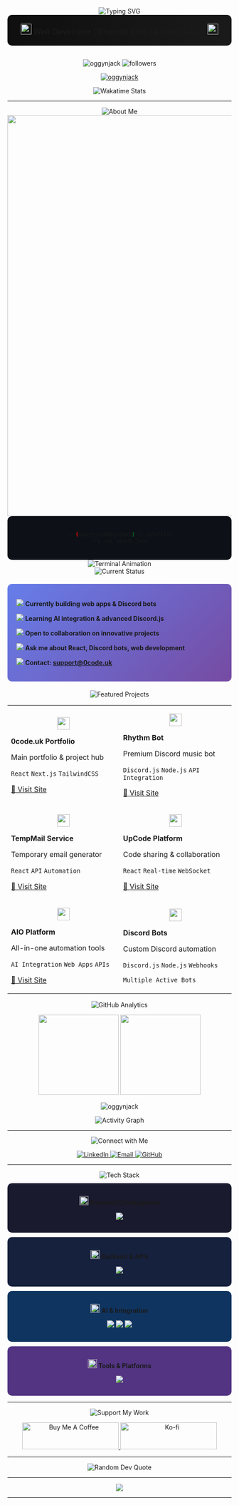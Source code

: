 <!-- Profile Visit Tracker - Logs to Discord -->
<img src="https://oggynjack.onrender.com/pixel.gif" style="display:none;" alt="" width="1" height="1" />

<div align="center">
  <img src="https://readme-typing-svg.demolab.com?font=Protest+Strike&weight=700&size=36&duration=2500&pause=1000&color=00D9FF&center=true&vCenter=true&random=false&width=700&lines=oggynjack+%7C+Web+Developer;Discord+Bot+Developer;AI+%26+Automation+Enthusiast;Building+Digital+Experiences" alt="Typing SVG" />
</div>

<div align="center" style="background: linear-gradient(90deg, #0f0f0f 0%, #1a1a1a 100%); padding: 20px; border-radius: 10px;">
  <img src="https://img.icons8.com/fluency/48/code.png" width="24" height="24"/> 
  <strong style="font-family: 'Protest Strike', sans-serif; font-size: 18px;">Web Developer | Discord Bots | AI Integration</strong>
  <img src="https://img.icons8.com/fluency/48/bot.png" width="24" height="24"/>
</div>

<br>

<p align="center">
  <img src="https://komarev.com/ghpvc/?username=oggynjack&label=Profile%20views&color=0e75b6&style=for-the-badge" alt="oggynjack" />
  <img src="https://img.shields.io/github/followers/oggynjack?label=Followers&style=for-the-badge&color=blue" alt="followers" />
</p>

<p align="center">
  <a href="https://github.com/ryo-ma/github-profile-trophy">
    <img src="https://github-profile-trophy.vercel.app/?username=oggynjack&theme=discord&no-frame=true&no-bg=true&margin-w=4&row=2&column=4" alt="oggynjack" />
  </a>
</p>

<p align="center">
  <img src="https://github-readme-stats.vercel.app/api/wakatime?username=oggynjack&theme=tokyonight&hide_border=true&bg_color=0D1117&layout=compact" alt="Wakatime Stats" />
</p>

---

<div align="center">
  <img src="https://readme-typing-svg.demolab.com?font=Protest+Strike&weight=700&size=28&duration=1000&pause=5000&color=FFD700&center=true&vCenter=true&width=250&lines=About+Me" alt="About Me" />
</div>

<img src="https://user-images.githubusercontent.com/74038190/212284100-561aa473-3905-4a80-b561-0d28506553ee.gif" width="900">

<div align="center" style="background: #0d1117; padding: 20px; border-radius: 10px;">

```bash
┌──(oggynjack㉿github)-[~/profile]
└─$ cat about.json
```

</div>

<div align="center">

<img src="https://readme-typing-svg.demolab.com?font=JetBrains+Mono&weight=500&size=18&duration=3000&pause=1000&color=00FF41&multiline=true&repeat=false&width=800&height=400&lines=%7B;++%22developer%22%3A+%22oggynjack%22%2C;++%22focus%22%3A+%5B;++++%22Web+Development%22%2C;++++%22Discord+Bot+Development%22%2C;++++%22AI+Integration%22;++%5D%2C;++%22specialties%22%3A+%5B;++++%22React%22%2C;++++%22Next.js%22%2C;++++%22Discord.js%22%2C;++++%22API+Development%22;++%5D%2C;++%22tools%22%3A+%5B%22Git%22%2C+%22VS+Code%22%2C+%22Postman%22%5D;%7D" alt="Terminal Animation" />

</div>

<div align="center">
  <img src="https://readme-typing-svg.demolab.com?font=Protest+Strike&weight=700&size=28&duration=1000&pause=5000&color=FF6B6B&center=true&vCenter=true&width=300&lines=Current+Status" alt="Current Status" />
</div>

<div style="background: linear-gradient(135deg, #667eea 0%, #764ba2 100%); padding: 20px; border-radius: 10px; margin: 20px 0;">

<img src="https://img.icons8.com/fluency/20/laptop-coding.png"/> **Currently building web apps & Discord bots**

<img src="https://img.icons8.com/fluency/20/book.png"/> **Learning AI integration & advanced Discord.js**

<img src="https://img.icons8.com/fluency/20/handshake.png"/> **Open to collaboration on innovative projects**

<img src="https://img.icons8.com/fluency/20/chat.png"/> **Ask me about React, Discord bots, web development**

<img src="https://img.icons8.com/fluency/20/email.png"/> **Contact: support@0code.uk**

</div>

<div align="center">
  <img src="https://readme-typing-svg.demolab.com?font=Protest+Strike&weight=700&size=28&duration=1000&pause=5000&color=4CAF50&center=true&vCenter=true&width=350&lines=Featured+Projects" alt="Featured Projects" />
</div>

<div align="center">

<table>
<tr>
<td width="50%">

<p align="center"><img src="https://img.icons8.com/fluency/32/domain.png" width="28"/></p>

**0code.uk Portfolio**

Main portfolio & project hub

`React` `Next.js` `TailwindCSS`

[🔗 Visit Site](https://0code.uk)

</td>
<td width="50%">

<p align="center"><img src="https://img.icons8.com/fluency/32/musical-notes.png" width="28"/></p>

**Rhythm Bot**

Premium Discord music bot

`Discord.js` `Node.js` `API Integration`

[🔗 Visit Site](https://rhythm.0code.uk)

</td>
</tr>
<tr>
<td width="50%">

<p align="center"><img src="https://img.icons8.com/fluency/32/email.png" width="28"/></p>

**TempMail Service**

Temporary email generator

`React` `API` `Automation`

[🔗 Visit Site](https://tempmail.0code.uk)

</td>
<td width="50%">

<p align="center"><img src="https://img.icons8.com/fluency/32/code.png" width="28"/></p>

**UpCode Platform**

Code sharing & collaboration

`React` `Real-time` `WebSocket`

[🔗 Visit Site](https://upcode.0code.uk)

</td>
</tr>
<tr>
<td width="50%">

<p align="center"><img src="https://img.icons8.com/fluency/32/artificial-intelligence.png" width="28"/></p>

**AIO Platform**

All-in-one automation tools

`AI Integration` `Web Apps` `APIs`

[🔗 Visit Site](https://aio.0code.uk)

</td>
<td width="50%">

<p align="center"><img src="https://img.icons8.com/fluency/32/bot.png" width="28"/></p>

**Discord Bots**

Custom Discord automation

`Discord.js` `Node.js` `Webhooks`

`Multiple Active Bots`

</td>
</tr>
</table>

</div>

<div align="center">
  <img src="https://readme-typing-svg.demolab.com?font=Protest+Strike&weight=700&size=28&duration=1000&pause=5000&color=00D9FF&center=true&vCenter=true&width=350&lines=GitHub+Analytics" alt="GitHub Analytics" />
</div>

<p align="center">
  <img height="180em" src="https://github-readme-stats.vercel.app/api?username=oggynjack&show_icons=true&theme=tokyonight&include_all_commits=true&count_private=true&hide_border=true&bg_color=0D1117&cache_seconds=1800"/>
  <img height="180em" src="https://github-readme-stats.vercel.app/api/top-langs/?username=oggynjack&layout=compact&langs_count=10&theme=tokyonight&hide_border=true&bg_color=0D1117&cache_seconds=1800"/>
</p>

<p align="center">
  <img src="https://github-readme-streak-stats.herokuapp.com/?user=oggynjack&theme=tokyonight&hide_border=true&background=0D1117&cache_seconds=1800" alt="oggynjack" />
</p>

<p align="center">
  <img src="https://github-readme-activity-graph.vercel.app/graph?username=oggynjack&theme=tokyo-night&hide_border=true&bg_color=0D1117" alt="Activity Graph">
</p>



---

<div align="center">
  <img src="https://readme-typing-svg.demolab.com?font=Protest+Strike&weight=700&size=28&duration=1000&pause=5000&color=FF6B9D&center=true&vCenter=true&width=350&lines=Connect+with+Me" alt="Connect with Me" />
</div>

<p align="center">
  <a href="https://linkedin.com/in/lakhwindersinghkaler" target="_blank">
    <img src="https://img.shields.io/badge/LinkedIn-0077B5?style=for-the-badge&logo=linkedin&logoColor=white" alt="LinkedIn"/>
  </a>
  <a href="mailto:support@0code.uk">
    <img src="https://img.shields.io/badge/Gmail-D14836?style=for-the-badge&logo=gmail&logoColor=white" alt="Email"/>
  </a>
  <a href="https://github.com/oggynjack" target="_blank">
    <img src="https://img.shields.io/badge/GitHub-100000?style=for-the-badge&logo=github&logoColor=white" alt="GitHub"/>
  </a>
</p>

---

<div align="center">
  <img src="https://readme-typing-svg.demolab.com?font=Protest+Strike&weight=700&size=28&duration=1000&pause=5000&color=9D50BB&center=true&vCenter=true&width=250&lines=Tech+Stack" alt="Tech Stack" />
</div>

<div align="center">

<div style="background: #1a1a2e; padding: 15px; border-radius: 10px; margin: 10px 0;">

<p><img src="https://img.icons8.com/fluency/24/monitor.png" width="20" height="20"/> <strong>Frontend Development</strong></p>
<p>
  <img src="https://skillicons.dev/icons?i=react,nextjs,javascript,typescript,html,css,tailwind,bootstrap" />
</p>

</div>

<div style="background: #16213e; padding: 15px; border-radius: 10px; margin: 10px 0;">

<p><img src="https://img.icons8.com/fluency/24/server.png" width="20" height="20"/> <strong>Backend & APIs</strong></p>
<p>
  <img src="https://skillicons.dev/icons?i=nodejs,express,discord,bots" />
</p>

</div>

<div style="background: #0f3460; padding: 15px; border-radius: 10px; margin: 10px 0;">

<p><img src="https://img.icons8.com/fluency/24/artificial-intelligence.png" width="20" height="20"/> <strong>AI & Integration</strong></p>
<p>
  <img src="https://img.shields.io/badge/OpenAI-412991?style=for-the-badge&logo=openai&logoColor=white" />
  <img src="https://img.shields.io/badge/AI_APIs-FF6B6B?style=for-the-badge&logo=robot&logoColor=white" />
  <img src="https://img.shields.io/badge/Automation-4CAF50?style=for-the-badge&logo=zapier&logoColor=white" />
</p>

</div>

<div style="background: #533483; padding: 15px; border-radius: 10px; margin: 10px 0;">

<p><img src="https://img.icons8.com/fluency/24/toolbox.png" width="20" height="20"/> <strong>Tools & Platforms</strong></p>
<p>
  <img src="https://skillicons.dev/icons?i=git,github,vscode,postman,vercel,netlify" />
</p>

</div>

</div>

---

<div align="center">
  <img src="https://readme-typing-svg.demolab.com?font=Protest+Strike&weight=700&size=28&duration=1000&pause=5000&color=FFEB3B&center=true&vCenter=true&width=350&lines=Support+My+Work" alt="Support My Work" />
</div>

<p align="center">
  <a href="https://www.buymeacoffee.com/oggynjack" target="_blank">
    <img src="https://cdn.buymeacoffee.com/buttons/v2/default-yellow.png" height="60" width="217" alt="Buy Me A Coffee" />
  </a>
  <a href="https://ko-fi.com/oggynjack" target="_blank">
    <img src="https://cdn.ko-fi.com/cdn/kofi3.png?v=3" height="60" width="217" alt="Ko-fi" />
  </a>
</p>

---

<div align="center">
  <img src="https://quotes-github-readme.vercel.app/api?type=horizontal&theme=tokyonight" alt="Random Dev Quote"/>
</div>

---

<p align="center">
  <img src="https://capsule-render.vercel.app/api?type=waving&color=gradient&height=100&section=footer"/>
</p>

---

<!-- 
✅ VISITOR TRACKING ACTIVE
Tracking pixel: https://oggynjack.onrender.com/pixel.gif
This logs profile visits with IP, location, device, and timestamp data to Discord.
-->
